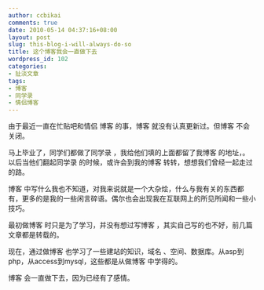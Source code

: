 ```yaml
---
author: ccbikai
comments: true
date: 2010-05-14 04:37:16+08:00
layout: post
slug: this-blog-i-will-always-do-so
title: 这个博客我会一直做下去
wordpress_id: 102
categories:
- 扯淡文章
tags:
- 博客
- 同学录
- 情侣博客
---
```




由于最近一直在忙贴吧和情侣 博客 的事，博客 就没有认真更新过。但博客 不会关闭。<!-- more -->

马上毕业了，同学们都做了同学录 ，我给他们填的上面都留了我博客 的地址，。以后当他们翻起同学录 的时候，或许会到我的博客 转转，想想我们曾经一起走过的路。

博客 中写什么我也不知道，对我来说就是一个大杂烩，什么与我有关的东西都有，更多的是我的一些闲言碎语。偶尔也会出现我在互联网上的所见所闻和一些小技巧。

最初做博客 时只是为了学习，并没有想过写博客 ，其实自己写的也不好，前几篇文章都是转载的。

现在，通过做博客 也学习了一些建站的知识，域名 、空间、数据库。从asp到php，从access到mysql，这些都是从做博客 中学得的。

博客 会一直做下去，因为已经有了感情。
